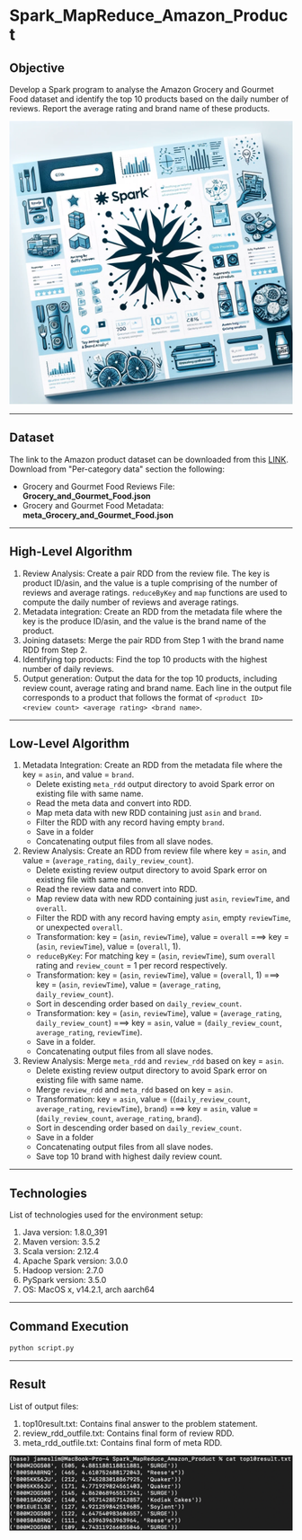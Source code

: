# Spark_MapReduce_Amazon_Product

## Objective

Develop a Spark program to analyse the Amazon Grocery and Gourmet Food dataset and identify the top 10 products based on the daily number of reviews.
Report the average rating and brand name of these products.

![thumbnail](thumbnail.png)

---

## Dataset

The link to the Amazon product dataset can be downloaded from this [LINK](https://cseweb.ucsd.edu/~jmcauley/datasets/amazon_v2). 
Download from "Per-category data" section the following:
- Grocery and Gourmet Food Reviews File: **Grocery_and_Gourmet_Food.json**
- Grocery and Gourmet Food Metadata: **meta_Grocery_and_Gourmet_Food.json**

---

## High-Level Algorithm

1. Review Analysis: Create a pair RDD from the review file. The key is product ID/asin, and the value is a tuple comprising of the number of reviews and average ratings. `reduceByKey` and `map` functions are used to compute the daily number of reviews and average ratings.
1. Metadata integration: Create an RDD from the metadata file where the key is the produce ID/asin, and the value is the brand name of the product.
1. Joining datasets: Merge the pair RDD from Step 1 with the brand name RDD from Step 2.
1. Identifying top products: Find the top 10 products with the highest number of daily reviews.
1. Output generation: Output the data for the top 10 products, including review count, average rating and brand name. Each line in the output file corresponds to a product that follows the format of `<product ID> <review count> <average rating> <brand name>`.

---

## Low-Level Algorithm

1. Metadata Integration: Create an RDD from the metadata file where the key = `asin`, and value = `brand`.
    - Delete existing `meta_rdd` output directory to avoid Spark error on existing file with same name.
    - Read the meta data and convert into RDD.
    - Map meta data with new RDD containing just `asin` and `brand`.
    - Filter the RDD with any record having empty `brand`.
    - Save in a folder
    - Concatenating output files from all slave nodes.
1. Review Analysis: Create an RDD from review file where key = `asin`, and value = (`average_rating`, `daily_review_count`).
    - Delete existing review output directory to avoid Spark error on existing file with same name.
    - Read the review data and convert into RDD.
    - Map review data with new RDD containing just `asin`, `reviewTime`, and `overall`.
    - Filter the RDD with any record having empty `asin`, empty `reviewTime`, or unexpected `overall`.
    - Transformation: key = (`asin`, `reviewTime`), value = `overall` ===> key = (`asin`, `reviewTime`), value = (`overall`, 1).
    - `reduceByKey`: For matching key = (`asin`, `reviewTime`), sum `overall` rating and `review_count` = 1 per record respectively.
    - Transformation: key = (`asin`, `reviewTime`), value = (`overall`, 1) ===> key = (`asin`, `reviewTime`), value = (`average_rating`, `daily_review_count`).
    - Sort in descending order based on `daily_review_count`.
    - Transformation: key = (`asin`, `reviewTime`), value = (`average_rating`, `daily_review_count`) ===> key = `asin`, value = (`daily_review_count`, `average_rating`, `reviewTime`).
    - Save in a folder.
    - Concatenating output files from all slave nodes.
1. Review Analysis: Merge `meta_rdd` and `review_rdd` based on key = `asin`.
    - Delete existing review output directory to avoid Spark error on existing file with same name.
    - Merge `review_rdd` and `meta_rdd` based on key = `asin`.
    - Transformation: key = `asin`, value = ((`daily_review_count`, `average_rating`, `reviewTime`), `brand`) ===> key = `asin`, value = (`daily_review_count`, `average_rating`, `brand`).
    - Sort in descending order based on `daily_review_count`.
    - Save in a folder
    - Concatenating output files from all slave nodes.
    - Save top 10 brand with highest daily review count.

---

## Technologies

List of technologies used for the environment setup:
1. Java version: 1.8.0_391
1. Maven version: 3.5.2
1. Scala version: 2.12.4
1. Apache Spark version: 3.0.0
1. Hadoop version: 2.7.0
1. PySpark version: 3.5.0
1. OS: MacOS x, v14.2.1, arch aarch64

---

## Command Execution

```bash
python script.py
```

---

## Result

List of output files:
1. top10result.txt: Contains final answer to the problem statement.
1. review_rdd_outfile.txt: Contains final form of review RDD.
1. meta_rdd_outfile.txt: Contains final form of meta RDD.

![result](result.png)
